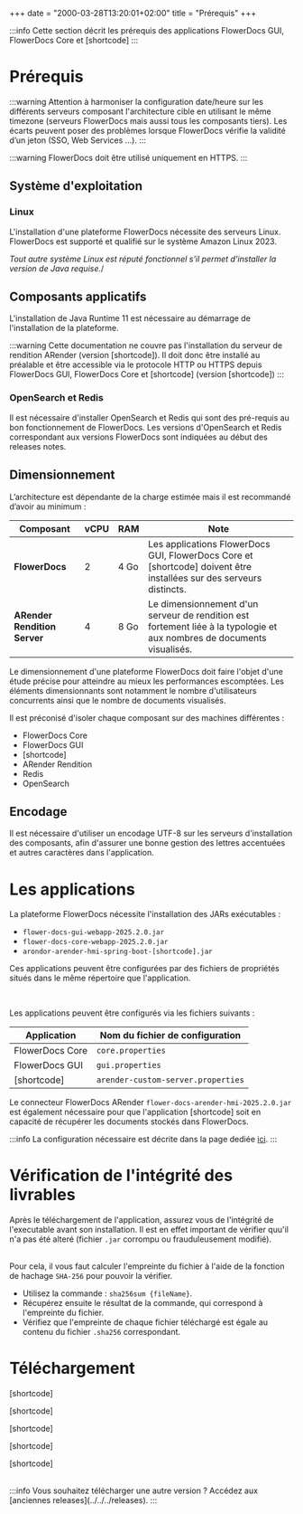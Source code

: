 +++
date = "2000-03-28T13:20:01+02:00"
title = "Prérequis"
+++

:::info
Cette section décrit les prérequis des applications FlowerDocs GUI, FlowerDocs Core et [shortcode]
:::


# Prérequis

:::warning
Attention à harmoniser la configuration date/heure sur les différents serveurs composant l'architecture cible en utilisant le même timezone (serveurs FlowerDocs mais aussi tous les composants tiers). Les écarts peuvent poser des problèmes lorsque FlowerDocs vérifie la validité d’un jeton (SSO,  Web Services ...).
:::

:::warning
FlowerDocs doit être utilisé uniquement en HTTPS.
:::

## Système d'exploitation

### Linux

L'installation d'une plateforme FlowerDocs nécessite des serveurs Linux. FlowerDocs est supporté et qualifié sur le système Amazon Linux 2023. 

*Tout autre système Linux est réputé fonctionnel s'il permet d'installer la version de Java requise.*/

## Composants applicatifs

L'installation de Java Runtime 11 est nécessaire au démarrage de l'installation de la plateforme.

:::warning
Cette documentation ne couvre pas l'installation du serveur de rendition ARender (version [shortcode]). Il doit donc être installé au préalable et être accessible via le protocole HTTP ou HTTPS depuis FlowerDocs GUI, FlowerDocs Core et [shortcode] (version [shortcode])
:::

### OpenSearch et Redis

Il est nécessaire d'installer OpenSearch et Redis qui sont des pré-requis au bon fonctionnement de FlowerDocs.
Les versions d'OpenSearch et Redis correspondant aux versions FlowerDocs sont indiquées au début des releases notes.

## Dimensionnement

L’architecture est dépendante de la charge estimée mais il est recommandé d’avoir au minimum :

| Composant|	vCPU	|  RAM	| Note|
|-------------|----------------------|-----------------------------|--------------------------------------------|
|**FlowerDocs** 	  |	2 | 4 Go|Les applications FlowerDocs GUI, FlowerDocs Core et [shortcode] doivent être installées sur des serveurs distincts. |
|**ARender Rendition Server**  |	4| 8 Go|Le dimensionnement d'un serveur de rendition est fortement liée à la typologie et aux nombres de documents visualisés.|


Le dimensionnement d'une plateforme FlowerDocs doit faire l'objet d'une étude précise pour atteindre au mieux les performances escomptées.
Les éléments dimensionnants sont notamment le nombre d'utilisateurs concurrents ainsi que le nombre de documents visualisés.

Il est préconisé d'isoler chaque composant sur des machines différentes :

* FlowerDocs Core
* FlowerDocs GUI
* [shortcode]
* ARender Rendition
* Redis
* OpenSearch

## Encodage

Il est nécessaire d'utiliser un encodage UTF-8 sur les serveurs d'installation des composants, afin d'assurer une bonne gestion des lettres accentuées et autres caractères dans l'application.

# Les applications

La plateforme FlowerDocs nécessite l'installation des JARs exécutables : 

* `flower-docs-gui-webapp-2025.2.0.jar`
* `flower-docs-core-webapp-2025.2.0.jar`
* `arondor-arender-hmi-spring-boot-[shortcode].jar`


Ces applications peuvent être configurées par des fichiers de propriétés situés dans le même répertoire que l'application.

<br/>

Les applications peuvent être configurés via les fichiers suivants :

|Application				|Nom du fichier de configuration											|
|---------------------------|---------------------------------------------------------------------------|
|FlowerDocs Core 				|`core.properties`															|
|FlowerDocs GUI 				|`gui.properties`																|
|[shortcode] 		|`arender-custom-server.properties`											|


Le connecteur FlowerDocs ARender `flower-docs-arender-hmi-2025.2.0.jar` est également nécessaire pour que l'application [shortcode] soit en capacité de récupérer les documents stockés dans FlowerDocs. 

:::info
La configuration nécessaire est décrite dans la page dediée [ici](broken-link.md).
:::

# Vérification de l'intégrité des livrables

Après le téléchargement de l'application, assurez vous de l'intégrité de l'executable avant son installation. Il est en effet important de vérifier quu'il n'a pas été alteré (fichier `.jar` corrompu ou frauduleusement modifié).
<br/><br/>

Pour cela, il vous faut calculer l'empreinte du fichier à l'aide de la fonction de hachage `SHA-256` pour pouvoir la vérifier. 

* Utilisez la commande : `sha256sum {fileName}`. 
* Récupérez ensuite le résultat de la commande, qui correspond à l'empreinte du fichier.
* Vérifiez que l'empreinte de chaque fichier téléchargé est égale au contenu du fichier `.sha256` correspondant.


# Téléchargement

[shortcode]

[shortcode]

[shortcode]

[shortcode]

[shortcode]

<br/>
:::info
Vous souhaitez télécharger une autre version ? Accédez aux [anciennes releases](../../../releases).
:::

